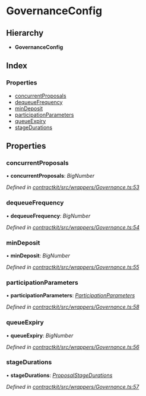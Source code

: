 # GovernanceConfig

## Hierarchy

* **GovernanceConfig**

## Index

### Properties

* [concurrentProposals](_wrappers_governance_.governanceconfig.md#concurrentproposals)
* [dequeueFrequency](_wrappers_governance_.governanceconfig.md#dequeuefrequency)
* [minDeposit](_wrappers_governance_.governanceconfig.md#mindeposit)
* [participationParameters](_wrappers_governance_.governanceconfig.md#participationparameters)
* [queueExpiry](_wrappers_governance_.governanceconfig.md#queueexpiry)
* [stageDurations](_wrappers_governance_.governanceconfig.md#stagedurations)

## Properties

### concurrentProposals

• **concurrentProposals**: _BigNumber_

_Defined in_ [_contractkit/src/wrappers/Governance.ts:53_](https://github.com/celo-org/celo-monorepo/blob/master/packages/sdk/contractkit/src/wrappers/Governance.ts#L53)

### dequeueFrequency

• **dequeueFrequency**: _BigNumber_

_Defined in_ [_contractkit/src/wrappers/Governance.ts:54_](https://github.com/celo-org/celo-monorepo/blob/master/packages/sdk/contractkit/src/wrappers/Governance.ts#L54)

### minDeposit

• **minDeposit**: _BigNumber_

_Defined in_ [_contractkit/src/wrappers/Governance.ts:55_](https://github.com/celo-org/celo-monorepo/blob/master/packages/sdk/contractkit/src/wrappers/Governance.ts#L55)

### participationParameters

• **participationParameters**: [_ParticipationParameters_](_wrappers_governance_.participationparameters.md)

_Defined in_ [_contractkit/src/wrappers/Governance.ts:58_](https://github.com/celo-org/celo-monorepo/blob/master/packages/sdk/contractkit/src/wrappers/Governance.ts#L58)

### queueExpiry

• **queueExpiry**: _BigNumber_

_Defined in_ [_contractkit/src/wrappers/Governance.ts:56_](https://github.com/celo-org/celo-monorepo/blob/master/packages/sdk/contractkit/src/wrappers/Governance.ts#L56)

### stageDurations

• **stageDurations**: [_ProposalStageDurations_](_wrappers_governance_.proposalstagedurations.md)

_Defined in_ [_contractkit/src/wrappers/Governance.ts:57_](https://github.com/celo-org/celo-monorepo/blob/master/packages/sdk/contractkit/src/wrappers/Governance.ts#L57)

